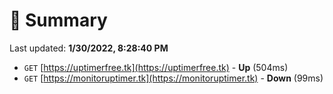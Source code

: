 # 📖 Summary
Last updated: **1/30/2022, 8:28:40 PM**

- `GET` [https://uptimerfree.tk](https://uptimerfree.tk) - **Up** (504ms)
- `GET` [https://monitoruptimer.tk](https://monitoruptimer.tk) - **Down** (99ms)
